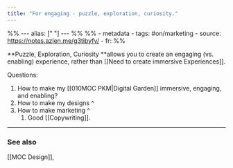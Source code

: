 ```yaml
---
title: "For engaging - puzzle, exploration, curiosity."
---
```


%% ---
alias: [" "]
--- %%
%% - metadata
	- tags: #on/marketing
	- source: https://notes.azlen.me/g3tibyfv/
	- fr: 
%%

**Puzzle, Exploration, Curiosity **allows you to create an engaging (vs. enabling) experience, rather than [[Need to create immersive Experiences]]. 

Questions:
1. How to make my [[010MOC PKM|Digital Garden]] immersive, engaging, and enabling?
2. How to make my designs ^
3. How to make marketing ^
	1. Good [[Copywriting]].

-------------
### See also
[[MOC Design]], 

